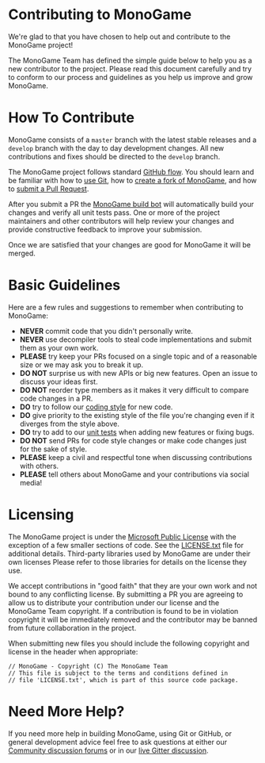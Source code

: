 Contributing to MonoGame
========================

We're glad to that you have chosen to help out and contribute to the MonoGame project!

The MonoGame Team has defined the simple guide below to help you as a new contributor to the project.  Please read this document carefully and try to conform to our process and guidelines as you help us improve and grow MonoGame.

How To Contribute
=================

MonoGame consists of a `master` branch with the latest stable releases and a `develop` branch with the day to day development changes. All new contributions and fixes should be directed to the `develop` branch.

The MonoGame project follows standard [GitHub flow](https://guides.github.com/introduction/flow/index.html).  You should learn and be familiar with how to [use Git](https://help.github.com/articles/set-up-git/), how to [create a fork of MonoGame](https://help.github.com/articles/fork-a-repo/), and how to [submit a Pull Request](https://help.github.com/articles/using-pull-requests/).

After you submit a PR the [MonoGame build bot](https://github.com/mgbot?tab=activity) will automatically build your changes and verify all unit tests pass.  One or more of the project maintainers and other contributors will help review your changes and provide constructive feedback to improve your submission.

Once we are satisfied that your changes are good for MonoGame it will be merged.

Basic Guidelines
================

Here are a few rules and suggestions to remember when contributing to MonoGame:

* **NEVER** commit code that you didn't personally write.
* **NEVER** use decompiler tools to steal code implementations and submit them as your own work.
* **PLEASE** try keep your PRs focused on a single topic and of a reasonable size or we may ask you to break it up.
* **DO NOT** surprise us with new APIs or big new features. Open an issue to discuss your ideas first.
* **DO NOT** reorder type members as it makes it very difficult to compare code changes in a PR.
* **DO** try to follow our [coding style](https://github.com/mono/MonoGame/wiki/Coding-Guidelines) for new code.
* **DO** give priority to the existing style of the file you're changing even if it diverges from the style above.
* **DO** try to add to our [unit tests](Test) when adding new features or fixing bugs.
* **DO NOT** send PRs for code style changes or make code changes just for the sake of style.
* **PLEASE** keep a civil and respectful tone when discussing contributions with others.
* **PLEASE** tell others about MonoGame and your contributions via social media!


Licensing
=========

The MonoGame project is under the [Microsoft Public License](https://opensource.org/licenses/MS-PL) with the exception of a few smaller sections of code.  See the [LICENSE.txt](LICENSE.txt) file for additional details.  Third-party libraries used by MonoGame are under their own licenses Please refer to those libraries for details on the license they use.

We accept contributions in "good faith" that they are your own work and not bound to any conflicting license.  By submitting a PR you are agreeing to allow us to distribute your contribution under our license and the MonoGame Team copyright.  If a contribution is found to be in violation copyright it will be immediately removed and the contributor may be banned from future collaboration in the project.

When submitting new files you should include the following copyright and license in the header when appropriate:
```
// MonoGame - Copyright (C) The MonoGame Team
// This file is subject to the terms and conditions defined in
// file 'LICENSE.txt', which is part of this source code package.
```

Need More Help?
===============

If you need more help in building MonoGame, using Git or GitHub, or general development advice feel free to ask questions at either our [Community discussion forums](http://community.monogame.net/) or in our [live Gitter discussion](https://gitter.im/mono/MonoGame).
